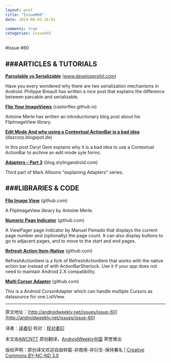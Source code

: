 ```yaml
---
layout: post
title: "Issue#60"
date: 2014-08-02 16:01

comments: true
categories: Issue#60
---
```


#Issue #60

###ARTICLES & TUTORIALS
---

[**Parcelable vs Serializable**](http://www.developerphil.com/parcelable-vs-serializable/) (www.developerphil.com)

Have you every wondered why there are two serialization mechanisms in Android. Philippe Breault has written a nice post that explains the difference between parcable and serializable.

 
[**Flip Your ImageViews**](http://castorflex.github.io/blog/2013/04/16/flip-your-imageviews/) (castorflex.github.io) 

Antoine Merle has written an introductionary blog post about his FlipImageView library.

[**Edit Mode And why using a Contextual ActionBar is a bad idea**](http://) (dazcorp.blogspot.de) 

In this post Daryl Gent explains why it is a bad idea to use a Contextual ActionBar to archive an edit mode syle forms.

[**Adapters – Part 3**](http://blog.stylingandroid.com/archives/1710) (blog.stylingandroid.com) 

Third part of Mark Allisons "explaining Adapters" series.
 
###LIBRARIES & CODE
---

[**Flip Image View**](https://github.com/castorflex/FlipImageView) (github.com) 

A FlipImageView library by Antoine Merle.

[**Numeric Page Indicator**](https://github.com/ManuelPeinado/NumericPageIndicator) (github.com) 

A ViewPager page indicator by Manuel Peinado that displays the current page number and (optionally) the page count. It can also display buttons to go to adjacent pages, and to move to the start and end pages.

[**Refresh Action Item-Native**](https://github.com/ManuelPeinado/RefreshActionItem-Native) (github.com) 

RefreshActionItem is a fork of RefreshActionItem that works with the native action bar instead of with ActionBarSherlock. Use it if your app does not need to maintain Android 2.X compatibility.

[**Multi Cursor Adapter**](https://github.com/the4thfloor/MultiCursorAdapter) (github.com) 

This is a Android CursorAdapter which can handle multiple Cursors as datasource for one ListView.

---


原文地址：[http://androidweekly.net/issues/issue-60](http://androidweekly.net/issues/issue-60)

译者：[译者ID](https://github.com/译者ID) 校对：[校对者ID](https://github.com/校对者ID)

本文由[AWCNTT](https://github.com/AWCNTT) 原创翻译，[AndroidWeekly中国](http://www.androidweekly.cn/) 荣誉推出

版权声明：原创译文欢迎自由转载-非商用-非衍生-保持署名 | [Creative Commons BY-NC-ND 3.0](http://creativecommons.org/licenses/by-nc-nd/3.0/deed.zh)